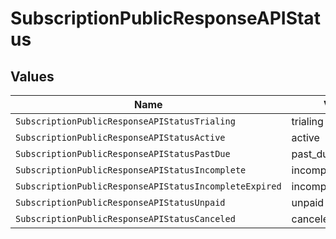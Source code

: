 # SubscriptionPublicResponseAPIStatus


## Values

| Name                                                   | Value                                                  |
| ------------------------------------------------------ | ------------------------------------------------------ |
| `SubscriptionPublicResponseAPIStatusTrialing`          | trialing                                               |
| `SubscriptionPublicResponseAPIStatusActive`            | active                                                 |
| `SubscriptionPublicResponseAPIStatusPastDue`           | past_due                                               |
| `SubscriptionPublicResponseAPIStatusIncomplete`        | incomplete                                             |
| `SubscriptionPublicResponseAPIStatusIncompleteExpired` | incomplete_expired                                     |
| `SubscriptionPublicResponseAPIStatusUnpaid`            | unpaid                                                 |
| `SubscriptionPublicResponseAPIStatusCanceled`          | canceled                                               |